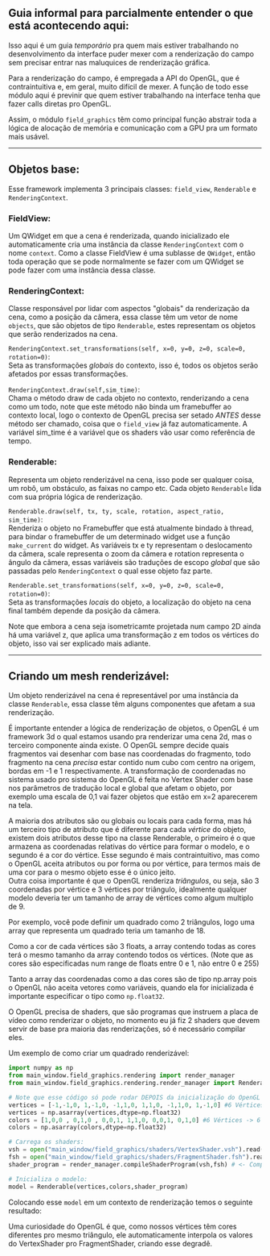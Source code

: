 ## Guia informal para parcialmente entender o que está acontecendo aqui:   


Isso aqui é um guia _temporário_ pra quem mais estiver trabalhando no desenvolvimento da interface puder mexer com a renderização do campo sem precisar entrar nas maluquices de renderização gráfica.

Para a renderização do campo, é empregada a API do OpenGL, que é contraintuitiva e, em geral, muito difícil de mexer. A função de todo esse módulo aqui é previnir que quem estiver trabalhando na interface tenha que fazer calls diretas pro OpenGL.

Assim, o módulo `field_graphics` têm como principal função abstrair toda a lógica de alocação de memória e comunicação com a GPU pra um formato mais usável. 
***
## Objetos base:

Esse framework implementa 3 principais classes: `field_view`, `Renderable` e `RenderingContext`.

### FieldView:
Um QWidget em que a cena é renderizada, quando inicializado ele automaticamente cria uma instância da classe `RenderingContext` com o nome `context`. Como a classe FieldView é uma sublasse de `QWidget`, então toda operação que se pode normalmente se fazer com um QWidget se pode fazer com uma instância dessa classe.

### RenderingContext:
Classe responsável por lidar com aspectos "globais" da renderização da cena, como a posição da câmera, essa classe têm um vetor de nome `objects`, que são objetos de tipo `Renderable`, estes representam os objetos que serão renderizados na cena.

`RenderingContext.set_transformations(self, x=0, y=0, z=0, scale=0, rotation=0)`:  
Seta as transformações *globais* do contexto, isso é, todos os objetos serão afetados por essas transformações.

`RenderingContext.draw(self,sim_time)`:  
Chama o método draw de cada objeto no contexto, renderizando a cena como um todo, note que este método não binda um framebuffer ao contexto local, logo o contexto de OpenGL precisa ser setado *ANTES* desse método ser chamado, coisa que o `field_view` já faz automaticamente. A variável sim_time é a variável que os shaders vão usar como referência de tempo.

### Renderable:
Representa um objeto renderizável na cena, isso pode ser qualquer coisa, um robô, um obstáculo, as faixas no campo etc. Cada objeto `Renderable` lida com sua própria lógica de renderização.  

`Renderable.draw(self, tx, ty, scale, rotation, aspect_ratio, sim_time)`:  
Renderiza o objeto no Framebuffer que está atualmente bindado à thread, para bindar o framebuffer de um determinado widget use a função `make_current` do widget.
As variáveis tx e ty representam o deslocamento da câmera, scale representa o zoom da câmera e rotation representa o ângulo da câmera, essas variáveis são traduções de escopo _global_ que são passadas pelo `RenderingContext` o qual esse objeto faz parte.  

`Renderable.set_transformations(self, x=0, y=0, z=0, scale=0, rotation=0)`:  
Seta as transformações *locais* do objeto, a localização do objeto na cena final também depende da posição da câmera.

Note que embora a cena seja isometricamte projetada num campo 2D ainda há uma variável z, que aplica uma transformação z em todos os vértices do objeto, isso vai ser explicado mais adiante.
***
## Criando um mesh renderizável:  

Um objeto renderizável na cena é representável por uma instância da classe `Renderable`, essa classe têm alguns componentes que afetam a sua renderização.  

É importante entender a lógica de renderização de objetos, o OpenGL é um framework 3d o qual estamos usando pra renderizar uma cena 2d, mas o terceiro componente ainda existe. O OpenGL sempre decide quais fragmentos vai desenhar com base nas coordenadas do fragmento, todo fragmento na cena _precisa_ estar contido num cubo com centro na origem, bordas em -1 e 1 respectivamente. A transformação de coordenadas no sistema usado pro sistema do OpenGL é feita no Vertex Shader com base nos parâmetros de tradução local e global que afetam o objeto, por exemplo uma escala de 0,1 vai fazer objetos que estão em x=2 aparecerem na tela.  

A maioria dos atributos são ou globais ou locais para cada forma, mas há um terceiro tipo de atributo que é diferente para cada _vértice_ do objeto, existem dois atributos desse tipo na classe Renderable, o primeiro é o que armazena as coordenadas relativas do vértice para formar o modelo, e o segundo é a cor do vértice. Esse segundo é mais contraintuitivo, mas como o OpenGL aceita atributos ou por forma ou por vértice, para termos mais de uma cor para o mesmo objeto esse é o único jeito.  
Outra coisa importante é que o OpenGL renderiza _triângulos_, ou seja, são 3 coordenadas por vértice e 3 vértices por triângulo, idealmente qualquer modelo deveria ter um tamanho de array de vértices como algum multiplo de 9.

Por exemplo, você pode definir um quadrado como 2 triângulos, logo uma array que representa um quadrado teria um tamanho de 18.

Como a cor de cada vértices são 3 floats, a array contendo todas as cores terá o mesmo tamanho da array contendo todos os vértices. (Note que as cores são especificadas num range de floats entre 0 e 1, não entre 0 e 255)

Tanto a array das coordenadas como a das cores são de tipo np.array pois o OpenGL não aceita vetores como variáveis, quando ela for inicializada é importante especificar o tipo como `np.float32`.

O OpenGL precisa de shaders, que são programas que instruem a placa de vídeo como renderizar o objeto, no momento eu já fiz 2 shaders que devem servir de base pra maioria das renderizações, só é necessário compilar eles.

Um exemplo de como criar um quadrado renderizável:

```python
import numpy as np
from main_window.field_graphics.rendering import render_manager
from main_window.field_graphics.rendering.render_manager import Renderable

# Note que esse código só pode rodar DEPOIS da inicialização do OpenGL
vertices = [-1,-1,0, 1,-1,0, -1,1,0, 1,1,0, -1,1,0, 1,-1,0] #6 Vértices -> 2 Triângulos
vertices = np.asarray(vertices,dtype=np.float32)
colors = [1,0,0 , 0,1,0 , 0,0,1, 1,1,0, 0,0,1, 0,1,0] #6 Vértices -> 6 cores
colors = np.asarray(colors,dtype=np.float32)

# Carrega os shaders:
vsh = open("main_window/field_graphics/shaders/VertexShader.vsh").read()
fsh = open("main_window/field_graphics/shaders/FragmentShader.fsh").read()
shader_program = render_manager.compileShaderProgram(vsh,fsh) # <- Compila os shaders

# Inicializa o modelo:
model = Renderable(vertices,colors,shader_program)

```

Colocando esse `model` em um contexto de renderização temos o seguinte resultado:

Uma curiosidade do OpenGL é que, como nossos vértices têm cores diferentes pro mesmo triângulo, ele automaticamente interpola os valores do VertexShader pro FragmentShader, criando esse degradê.
